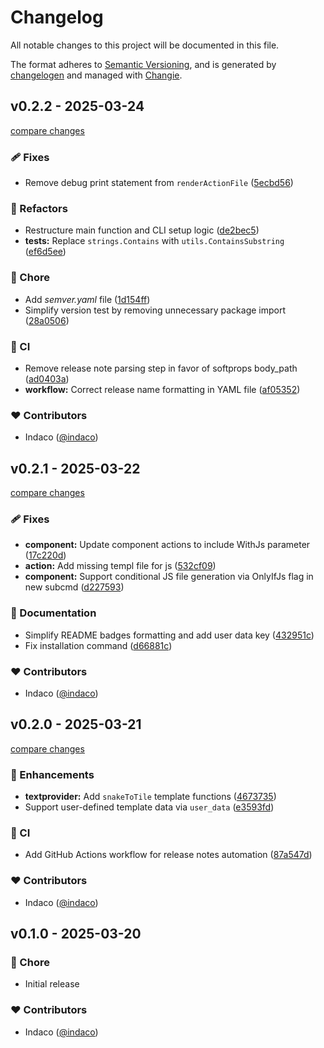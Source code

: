 # Changelog

All notable changes to this project will be documented in this file.

The format adheres to [Semantic Versioning](https://semver.org/spec/v2.0.0.html),
and is generated by [changelogen](https://github.com/unjs/changelogen) and managed with [Changie](https://github.com/miniscruff/changie).

## v0.2.2 - 2025-03-24

[compare changes](https://github.com/indaco/tempo/compare/v0.2.1...v0.2.2)

### 🩹 Fixes

- Remove debug print statement from `renderActionFile` ([5ecbd56](https://github.com/indaco/tempo/commit/5ecbd56))

### 💅 Refactors

- Restructure main function and CLI setup logic ([de2bec5](https://github.com/indaco/tempo/commit/de2bec5))
- **tests:** Replace `strings.Contains` with `utils.ContainsSubstring` ([ef6d5ee](https://github.com/indaco/tempo/commit/ef6d5ee))

### 🏡 Chore

- Add _semver.yaml_ file ([1d154ff](https://github.com/indaco/tempo/commit/1d154ff))
- Simplify version test by removing unnecessary package import ([28a0506](https://github.com/indaco/tempo/commit/28a0506))

### 🤖 CI

- Remove release note parsing step in favor of softprops body_path ([ad0403a](https://github.com/indaco/tempo/commit/ad0403a))
- **workflow:** Correct release name formatting in YAML file ([af05352](https://github.com/indaco/tempo/commit/af05352))

### ❤️ Contributors

- Indaco ([@indaco](https://github.com/indaco))

## v0.2.1 - 2025-03-22

[compare changes](https://github.com/indaco/tempo/compare/v0.2.0...v0.2.1)

### 🩹 Fixes

- **component:** Update component actions to include WithJs parameter ([17c220d](https://github.com/indaco/tempo/commit/17c220d))
- **action:** Add missing templ file for js ([532cf09](https://github.com/indaco/tempo/commit/532cf09))
- **component:** Support conditional JS file generation via OnlyIfJs flag in new subcmd ([d227593](https://github.com/indaco/tempo/commit/d227593))

### 📖 Documentation

- Simplify README badges formatting and add user data key ([432951c](https://github.com/indaco/tempo/commit/432951c))
- Fix installation command ([d66881c](https://github.com/indaco/tempo/commit/d66881c))

### ❤️ Contributors

- Indaco ([@indaco](https://github.com/indaco))

## v0.2.0 - 2025-03-21

[compare changes](https://github.com/indaco/tempo/compare/v0.1.0...v0.2.0)

### 🚀 Enhancements

- **textprovider:** Add `snakeToTile` template functions ([4673735](https://github.com/indaco/tempo/commit/4673735))
- Support user-defined template data via `user_data` ([e3593fd](https://github.com/indaco/tempo/commit/e3593fd))

### 🤖 CI

- Add GitHub Actions workflow for release notes automation ([87a547d](https://github.com/indaco/tempo/commit/87a547d))

### ❤️ Contributors

- Indaco ([@indaco](https://github.com/indaco))

## v0.1.0 - 2025-03-20

### 🏡 Chore

- Initial release

### ❤️ Contributors

- Indaco ([@indaco](https://github.com/indaco))
